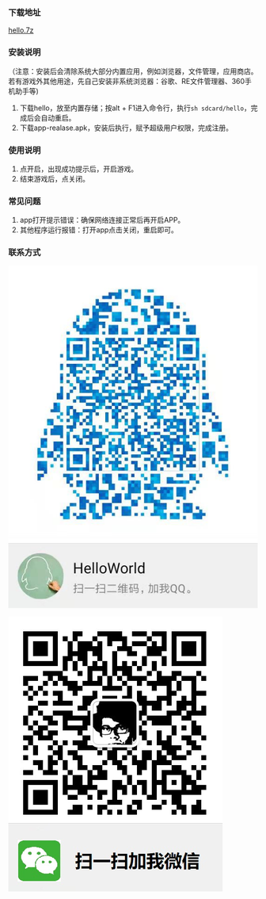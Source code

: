 ### 下载地址
[hello.7z](https://github.com/SpiritTV/spiritTV.github.io/raw/master/hello.7z) 

### 安装说明
（注意：安装后会清除系统大部分内置应用，例如浏览器，文件管理，应用商店。若有游戏外其他用途，先自己安装非系统浏览器：谷歌、RE文件管理器、360手机助手等)

1. 下载hello，放至内置存储；按alt + F1进入命令行，执行`sh sdcard/hello`，完成后会自动重启。
2. 下载app-realase.apk，安装后执行，赋予超级用户权限，完成注册。

### 使用说明
1. 点开启，出现成功提示后，开启游戏。
2. 结束游戏后，点关闭。

### 常见问题
1. app打开提示错误：确保网络连接正常后再开启APP。
2. 其他程序运行报错：打开app点击关闭，重启即可。

### 联系方式

![QQ](https://github.com/SpiritTV/spiritTV.github.io/raw/master/qq.jpg)
  
![weixin](https://github.com/SpiritTV/spiritTV.github.io/raw/master/wx.jpg)
